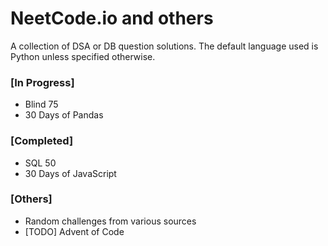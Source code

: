 # NeetCode.io and others
A collection of DSA or DB question solutions. The default language used is Python unless specified otherwise.

### [In Progress]
- Blind 75
- 30 Days of Pandas

### [Completed]
- SQL 50
- 30 Days of JavaScript

### [Others]
- Random challenges from various sources
- [TODO] Advent of Code
